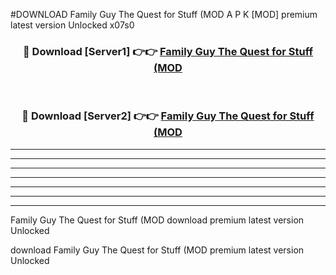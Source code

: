 #DOWNLOAD Family Guy The Quest for Stuff (MOD  A P K [MOD] premium latest version Unlocked x07s0 



<div align="center">
<h3>🔴 Download [Server1] 👉👉 <a href="https://apkdownload6.web.app/">Family Guy The Quest for Stuff (MOD </a></h3><br>

<h3>🔴 Download [Server2] 👉👉 <a href="https://apkdownload6.web.app/">Family Guy The Quest for Stuff (MOD </a></h3>
</div>





----------------------------------------------------------

----------------------------------------------------------

----------------------------------------------------------

----------------------------------------------------------

----------------------------------------------------------

----------------------------------------------------------

----------------------------------------------------------

Family Guy The Quest for Stuff (MOD  download premium latest version Unlocked

download Family Guy The Quest for Stuff (MOD  premium latest version Unlocked
